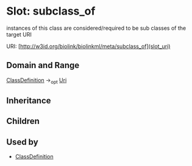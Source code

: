 # Slot: subclass_of


instances of this class are considered/required to be sub classes of the target URI

URI: [http://w3id.org/biolink/biolinkml/meta/subclass_of](slot_uri)
## Domain and Range

[ClassDefinition](ClassDefinition.md) -><sub>opt</sub> [Uri](Uri.md)
## Inheritance

## Children

## Used by

 * [ClassDefinition](ClassDefinition.md)
